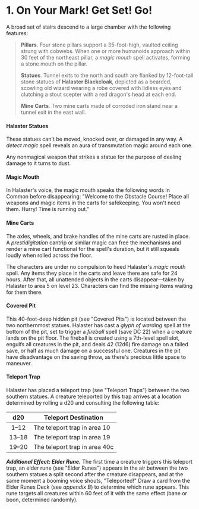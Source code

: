 # 1. On Your Mark! Get Set! Go!

A broad set of stairs descend to a large chamber with the following features:

>**Pillars**. Four stone pillars support a 35-foot-high, vaulted ceiling strung with cobwebs. When one or more humanoids approach within 30 feet of the northeast pillar, a *magic mouth* spell activates, forming a stone mouth on the pillar.
>
>**Statues**. Tunnel exits to the north and south are flanked by 12-foot-tall stone statues of **Halaster Blackcloak**, depicted as a bearded, scowling old wizard wearing a robe covered with lidless eyes and clutching a stout scepter with a red dragon's head at each end.
>
>**Mine Carts**. Two mine carts made of corroded iron stand near a tunnel exit in the east wall.
>

#### Halaster Statues

These statues can't be moved, knocked over, or damaged in any way. A *detect magic* spell reveals an aura of transmutation magic around each one.

Any nonmagical weapon that strikes a statue for the purpose of dealing damage to it turns to dust.

#### Magic Mouth

In Halaster's voice, the magic mouth speaks the following words in Common before disappearing: "Welcome to the Obstacle Course! Place all weapons and magic items in the carts for safekeeping. You won't need them. Hurry! Time is running out."

#### Mine Carts

The axles, wheels, and brake handles of the mine carts are rusted in place. A *prestidigitation* cantrip or similar magic can free the mechanisms and render a mine cart functional for the spell's duration, but it still squeals loudly when rolled across the floor.

The characters are under no compulsion to heed Halaster's *magic mouth* spell. Any items they place in the carts and leave there are safe for 24 hours. After that, all unattended objects in the carts disappear—taken by Halaster to area 5 on level 23. Characters can find the missing items waiting for them there.

#### Covered Pit

This 40-foot-deep hidden pit (see "Covered Pits") is located between the two northernmost statues. Halaster has cast a *glyph of warding* spell at the bottom of the pit, set to trigger a *fireball* spell (save DC 22) when a creature lands on the pit floor. The fireball is created using a 7th-level spell slot, engulfs all creatures in the pit, and deals 42 (12d6) fire damage on a failed save, or half as much damage on a successful one. Creatures in the pit have disadvantage on the saving throw, as there's precious little space to maneuver.

#### Teleport Trap

Halaster has placed a teleport trap (see "Teleport Traps") between the two southern statues. A creature teleported by this trap arrives at a location determined by rolling a d20 and consulting the following table:

|  d20  | Teleport Destination          |
|:-----:|-------------------------------|
|  1–12 | The teleport trap in area 10  |
| 13–18 | The teleport trap in area 19  |
| 19–20 | The teleport trap in area 40c |

***Additional Effect: Elder Rune.*** The first time a creature triggers this teleport trap, an elder rune (see "Elder Runes") appears in the air between the two southern statues a split second after the creature disappears, and at the same moment a booming voice shouts, "Teleported!" Draw a card from the Elder Runes Deck (see *appendix B*) to determine which rune appears. This rune targets all creatures within 60 feet of it with the same effect (bane or boon, determined randomly).
